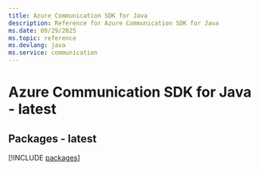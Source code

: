 ```yaml
---
title: Azure Communication SDK for Java
description: Reference for Azure Communication SDK for Java
ms.date: 09/29/2025
ms.topic: reference
ms.devlang: java
ms.service: communication
---
```

# Azure Communication SDK for Java - latest
## Packages - latest
[!INCLUDE [packages](communication-index.md)]